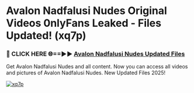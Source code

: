 # Avalon Nadfalusi Nudes Original Videos 0nlyFans Leaked - Files Updated! (xq7p)

<h3>🔴 CLICK HERE 🌐==►► <a href="https://tinyurl.com/y5r63du9" rel="nofollow">Avalon Nadfalusi Nudes Updated Files</a></h3>

Get Avalon Nadfalusi Nudes and all content. Now you can access all videos and pictures of Avalon Nadfalusi Nudes. New Updated Files 2025!

[![xq7p](https://i.imgur.com/UVo9nyh.gif)](https://tinyurl.com/y5r63du9)